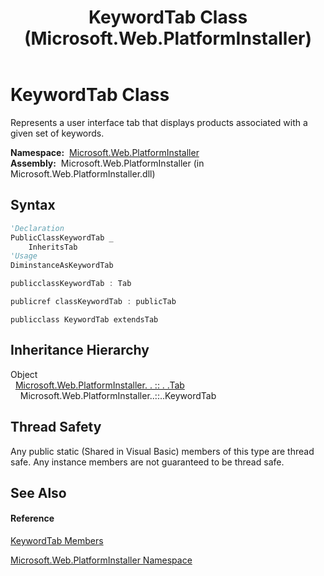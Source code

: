 ﻿---
title: KeywordTab Class (Microsoft.Web.PlatformInstaller)
TOCTitle: KeywordTab Class
ms:assetid: T:Microsoft.Web.PlatformInstaller.KeywordTab
ms:mtpsurl: https://msdn.microsoft.com/en-us/library/microsoft.web.platforminstaller.keywordtab(v=VS.90)
ms:contentKeyID: 22049727
ms.date: 05/02/2012
mtps_version: v=VS.90
f1_keywords:
- Microsoft.Web.PlatformInstaller.KeywordTab
dev_langs:
- CSharp
- JScript
- VB
- c++
api_location:
- Microsoft.Web.PlatformInstaller.dll
api_name:
- Microsoft.Web.PlatformInstaller.KeywordTab
api_type:
- Managed
topic_type:
- apiref
- kbSyntax
product_family_name: VS
ROBOTS: INDEX,FOLLOW
---

# KeywordTab Class

Represents a user interface tab that displays products associated with a given set of keywords.

**Namespace:**  [Microsoft.Web.PlatformInstaller](microsoft-web-platforminstaller-namespace.md)  
**Assembly:**  Microsoft.Web.PlatformInstaller (in Microsoft.Web.PlatformInstaller.dll)

## Syntax

``` vb
'Declaration
PublicClassKeywordTab _
    InheritsTab
'Usage
DiminstanceAsKeywordTab
```

``` csharp
publicclassKeywordTab : Tab
```

``` c++
publicref classKeywordTab : publicTab
```

``` jscript
publicclass KeywordTab extendsTab
```

## Inheritance Hierarchy

Object  
  [Microsoft.Web.PlatformInstaller. . :: . .Tab](tab-class-microsoft-web-platforminstaller.md)  
    Microsoft.Web.PlatformInstaller..::..KeywordTab  

## Thread Safety

Any public static (Shared in Visual Basic) members of this type are thread safe. Any instance members are not guaranteed to be thread safe.

## See Also

#### Reference

[KeywordTab Members](keywordtab-members-microsoft-web-platforminstaller.md)

[Microsoft.Web.PlatformInstaller Namespace](microsoft-web-platforminstaller-namespace.md)

